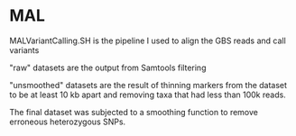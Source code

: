 # MAL

MALVariantCalling.SH is the pipeline I used to align the GBS reads and call variants

"raw" datasets are the output from Samtools filtering

"unsmoothed" datasets are the result of thinning markers from the dataset to be at least 10 kb apart and removing taxa that had less than 100k reads.

The final dataset was subjected to a smoothing function to remove erroneous heterozygous SNPs.
